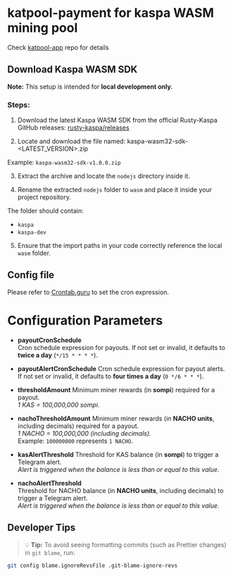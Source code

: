 # katpool-payment for kaspa WASM mining pool

Check [katpool-app](https://github.com/argonmining/katpool-app) repo for details

## Download Kaspa WASM SDK

**Note:** This setup is intended for **local development only**.

### Steps:

1. Download the latest Kaspa WASM SDK from the official Rusty-Kaspa GitHub releases:
   [rusty-kaspa/releases](https://github.com/kaspanet/rusty-kaspa/releases)

2. Locate and download the file named:
   kaspa-wasm32-sdk-<LATEST_VERSION>.zip

Example: `kaspa-wasm32-sdk-v1.0.0.zip`

3. Extract the archive and locate the `nodejs` directory inside it.

4. Rename the extracted `nodejs` folder to `wasm` and place it inside your project repository.

The folder should contain:

- `kaspa`
- `kaspa-dev`

5. Ensure that the import paths in your code correctly reference the local `wasm` folder.

## Config file

Please refer to [Crontab.guru](https://crontab.guru/) to set the cron expression.

# Configuration Parameters

- **payoutCronSchedule**  
  Cron schedule expression for payouts. If not set or invalid, it defaults to **twice a day** (`*/15 * * * *`).

- **payoutAlertCronSchedule**
  Cron schedule expression for payout alerts. If not set or invalid, it defaults to **four times a day** (`0 */6 * * *`).

- **thresholdAmount**
  Minimum miner rewards (in **sompi**) required for a payout.  
  _1 KAS = 100,000,000 sompi_.

- **nachoThresholdAmount**
  Minimum miner rewards (in **NACHO units**, including decimals) required for a payout.  
  _1 NACHO = 100,000,000 (including decimals)._  
  Example: `100000000` represents `1 NACHO`.

- **kasAlertThreshold**
  Threshold for KAS balance (in **sompi**) to trigger a Telegram alert.  
  _Alert is triggered when the balance is less than or equal to this value_.

- **nachoAlertThreshold**  
  Threshold for NACHO balance (in **NACHO units**, including decimals) to trigger a Telegram alert.  
  _Alert is triggered when the balance is less than or equal to this value_.

## Developer Tips

> 💡 **Tip:** To avoid seeing formatting commits (such as Prettier changes) in `git blame`, run:

```bash
git config blame.ignoreRevsFile .git-blame-ignore-revs
```
